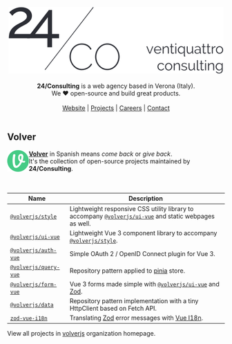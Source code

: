 <div align="center">

[![24/Consulting](/24consulting.svg)](https://24consulting.it)
<br><br>
**24/Consulting** is a web agency based in Verona (Italy). <br>We ♥️ open-source and build great products.
  <br><br>
  [Website](https://24consulting.it) | [Projects](https://www.24consulting.it/projects/) | [Careers](https://www.24consulting.it/careers/) | [Contact](https://www.24consulting.it/contact/)
<br><br>
</div>

## Volver
<div>
  <a href="https://github.com/volverjs" target="_blank"><img src="/volverjs.svg" align="left" width="50px"/></a>
  <a href="https://github.com/volverjs" target="_blank"><strong>Volver</strong></a> in Spanish means <em>come back</em> or <em>give back</em>. <br>It's the collection of open-source projects maintained by <strong>24/Consulting</strong>.
  <br><br><br>
</div>

| Name                                                           | Description                                                                                           |
| -------------------------------------------------------------- | ----------------------------------------------------------------------------------------------------- |
| [`@volverjs/style`](https://github.com/volverjs/style)         | Lightweight responsive CSS utility library to accompany [`@volverjs/ui-vue`](https://github.com/volverjs/ui-vue)  and static webpages as well. |
| [`@volverjs/ui-vue`](https://github.com/volverjs/ui-vue)       | Lightweight Vue 3 component library to accompany [`@volverjs/style`](https://github.com/volverjs/style).                                     |
| [`@volverjs/auth-vue`](https://github.com/volverjs/auth-vue)   | Simple OAuth 2 / OpenID Connect plugin for Vue 3.                                                     |
| [`@volverjs/query-vue`](https://github.com/volverjs/query-vue) | Repository pattern applied to [pinia](https://github.com/vuejs/pinia) store.                                                          |
| [`@volverjs/form-vue`](https://github.com/volverjs/form-vue)   | Vue 3 forms made simple with [`@volverjs/ui-vue`](https://github.com/volverjs/ui-vue) and [Zod](https://github.com/colinhacks/zod).                                                |
| [`@volverjs/data`](https://github.com/volverjs/data)           | Repository pattern implementation with a tiny HttpClient based on Fetch API.                          |
| [`zod-vue-i18n`](https://github.com/volverjs/zod-vue-i18n)     | Translating [Zod](https://github.com/colinhacks/zod) error messages with [Vue I18n](https://github.com/kazupon/vue-i18n).                                                         |

 View all projects in [volverjs](https://github.com/volverjs) organization homepage.
